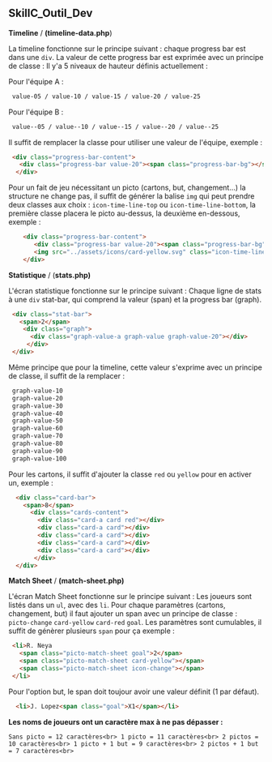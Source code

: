 ## SkillC_Outil_Dev

**Timeline**  / **(timeline-data.php**)

La timeline fonctionne sur le principe suivant : chaque progress bar est dans une `div`. La valeur de cette progress bar est exprimée avec un principe de classe : 
Il y'a 5 niveaux de hauteur définis actuellement : 

Pour l'équipe A :  
 
```css
 value-05 / value-10 / value-15 / value-20 / value-25
```
Pour l'équipe B :  
 
```css
 value--05 / value--10 / value--15 / value--20 / value--25
```

Il suffit de remplacer la classe pour utiliser une valeur de l'équipe, exemple : 
```html
 <div class="progress-bar-content">
   <div class="progress-bar value-20"><span class="progress-bar-bg"></span></div>
  </div>
```
Pour un fait de jeu nécessitant un picto (cartons, but, changement...) la structure ne change pas, il suffit de générer la balise `img` qui peut prendre deux classes aux choix : `icon-time-line-top` ou `icon-time-line-bottom`,  la première classe placera le picto au-dessus, la deuxième en-dessous, exemple : 

```html
    <div class="progress-bar-content">
       <div class="progress-bar value-20"><span class="progress-bar-bg"></span></div>
       <img src="../assets/icons/card-yellow.svg" class="icon-time-line-top">
    </div>
```
      
**Statistique** / (**stats.php)**

L'écran statistique fonctionne sur le principe suivant :
Chaque ligne de stats à une `div` stat-bar, qui comprend la valeur (span) et la progress bar (graph). 
```html
 <div class="stat-bar">
   <span>2</span>
    <div class="graph">
      <div class="graph-value-a graph-value graph-value-20"></div>
     </div>
 </div>
```

Même principe que pour la timeline, cette valeur s'exprime avec un principe de classe, il suffit de la remplacer  : 
```css
 graph-value-10 
 graph-value-20 
 graph-value-30 
 graph-value-40 
 graph-value-50 
 graph-value-60 
 graph-value-70 
 graph-value-80 
 graph-value-90 
 graph-value-100
```

Pour les cartons, il suffit d'ajouter la classe `red` ou `yellow` pour en activer un, exemple : 
```html
  <div class="card-bar">
    <span>8</span>
      <div class="cards-content">
        <div class="card-a card red"></div>
        <div class="card-a card"></div>
        <div class="card-a card"></div>
        <div class="card-a card"></div>
        <div class="card-a card"></div>
       </div>
  </div>
```
**Match Sheet** / **(match-sheet.php)**

L'écran Match Sheet fonctionne sur le principe suivant :
Les joueurs sont listés dans un `ul`, avec des `li`. Pour chaque paramètres (cartons, changement, but) il faut ajouter un span avec un principe de classe :<br> `picto-change` `card-yellow` `card-red` `goal`. Les paramètres sont cumulables, il suffit de génèrer plusieurs `span` pour ça exemple : 
```html
 <li>R. Neya
   <span class="picto-match-sheet goal">2</span>
   <span class="picto-match-sheet card-yellow"></span>
   <span class="picto-match-sheet icon-change"></span>
 </li>
```

Pour l'option but, le span doit toujour avoir une valeur définit (1 par défaut). 

```html
  <li>J. Lopez<span class="goal">X1</span></li>
```

**Les noms de joueurs ont un caractère max à ne pas dépasser :**

`Sans picto = 12 caractères<br>
1 picto = 11 caractères<br>
2 pictos = 10 caractères<br>
1 picto + 1 but = 9 caractères<br>
2 pictos + 1 but = 7 caractères<br>`

